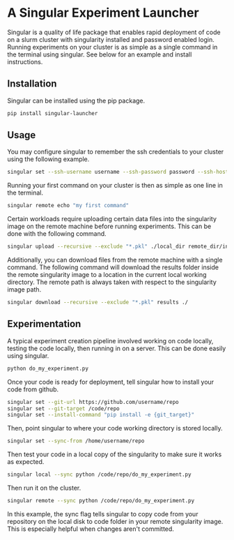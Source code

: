 # A Singular Experiment Launcher

Singular is a quality of life package that enables rapid deployment of code on a slurm cluster with singularity installed and password enabled login. Running experiments on your cluster is as simple as a single command in the terminal using singular. See below for an example and install instructions.

## Installation

Singular can be installed using the pip package.

```bash
pip install singular-launcher
```

## Usage

You may configure singular to remember the ssh credentials to your cluster using the following example.

```bash
singular set --ssh-username username --ssh-password password --ssh-host compute.example.com
```

Running your first command on your cluster is then as simple as one line in the terminal.

```bash
singular remote echo "my first command"
```

Certain workloads require uploading certain data files into the singularity image on the remote machine before running experiments. This can be done with the following command.

```bash
singular upload --recursive --exclude "*.pkl" ./local_dir remote_dir/in/image
```

Additionally, you can download files from the remote machine with a single command. The following command will download the results folder inside the remote singularity image to a location in the current local working directory. The remote path is always taken with respect to the singularity image path.

```bash
singular download --recursive --exclude "*.pkl" results ./
```

## Experimentation

A typical experiment creation pipeline involved working on code locally, testing the code locally, then running in on a server. This can be done easily using singular.

```bash
python do_my_experiment.py
```

Once your code is ready for deployment, tell singular how to install your code from github.

```bash
singular set --git-url https://github.com/username/repo
singular set --git-target /code/repo
singular set --install-command "pip install -e {git_target}"
```

Then, point singular to where your code working directory is stored locally.

```bash
singular set --sync-from /home/username/repo
```

Then test your code in a local copy of the singularity to make sure it works as expected.

```bash
singular local --sync python /code/repo/do_my_experiment.py
```

Then run it on the cluster.

```bash
singular remote --sync python /code/repo/do_my_experiment.py
```

In this example, the sync flag tells singular to copy code from your repository on the local disk to code folder in your remote singularity image. This is especially helpful when changes aren't committed.

